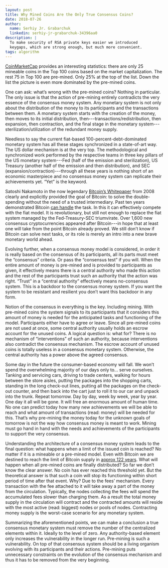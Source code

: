 ```yaml
---
layout: post
title: Why Mined Coins Are the Only True Consensus Coins?
date: 2018-07-26
author:
  name: Serhiy Jr. Grabarchuk
  linkedin: serhiy-jr-grabarchuk-34396aa0
description: |
  To make security of RSA private keys easier we introduced
  keygaps, which are strong enough, but much more convenient.
tags: algorithm
---
```


[CoinMarketCap](https://www.CoinMarketCap.com) provides an interesting statistics:
there are only 25 mineable coins in the Top 100 coins based on
the market capitalization. The rest 75 in Top 100 are
pre-mined. Only 25% at the top of the list. Down the list the
picture is even more dominated by the pre-mined coins.

One can ask: what’s wrong with the pre-mined coins? Nothing in particular.
The only issue is that the action of pre-mining entirely contradicts the very
essence of the consensus money system. Any monetary system is not only about the
distribution of the money to its participants and the transactions between
them. A monetary system starts with the creation of the money, then moves to
its initial distribution, then---transactions/redistribution, then expansion, then
contraction, and the final stage in the monetary system---sterilization/utilization
of the redundant money supply.

<!--more-->

Needless to say the current fiat-based 100-percent-debt-dominated monetary
system has all these stages synchronized in a state-of-art way. The US dollar
mechanism is at the very top. The methodological and synchronized work performed
by the respective teams in three key pillars of the US monetary system---Fed
(half of the emission and sterilization), US Treasury (another half of the
emission and then distribution), and SEC (expansion/contraction)---through all
these years is nothing short of an economic masterpiece and no consensus money
system can replicate their achievements yet. “Yet” is the keyword.

Satoshi Nakamoto in the now legendary [Bitcoin’s Whitepaper](https://bitcoin.org/bitcoin.pdf)
from 2008 clearly and explicitly provided the goal of Bitcoin: to solve the double-spending without
the need of a trusted intermediary. Past ten years demonstrated Bitcoin
[can handle](https://hackernoon.com/types-of-consensus-protocols-used-in-blockchains-6edd20951899)
the task. In this it can effectively compete with the fiat model. It
is revolutionary, but still not enough to replace the fiat system managed by the
Fed-Treasury-SEC triumvirate. Over 1,600 new consensus cryptocurrencies appeared
after Bitcoin---in hope that at least one will take from the point Bitcoin
already proved. We still don’t know if Bitcoin can solve next tasks, or its role
is merely an intro into a new brave monetary world ahead.

Evolving further, when a consensus money model is considered, in order it is
really based on the consensus of its participants, all its parts must meet the
“consensus” criteria. Or pass the “consensus test” if you will. When the entire
amount of money is pre-mined and is provided to participants as given, it
effectively means there is a central authority who made this action and the rest
of the participants trust such an authority that the action was right. “Trust”
in a “central authority” effectively means no-consensus system. This is a
backdoor to the consensus money system. If you want the system to be resistant
and resilient you don’t want this backdoor in any form.

Notion of the consensus in everything is the key. Including mining. With
pre-mined coins the system signals to its participants that it considers this amount
of money is needed for the anticipated tasks and functioning of the model.
Participants either have to agree or leave. Since all pre-mined coins are not
used at once, some central authority usually holds an escrow account for the
unused coins. A logical question is: what for? There is no mechanism of
“interventions” of such an authority, because interventions also contradict the
consensus mechanism. The escrow account of unused coins is totally useless in a
consensus monetary system. Otherwise, the central authority has a power above
the agreed consensus.

Some day in the future the consumer-based economy will fall. We won’t spend the
overwhelming majority of our days only to... serve ourselves. Tanking and
servicing cars, driving to trade centers, walking for hours between the store
aisles, putting the packages into the shopping carts, standing in the long
check-out lines, putting all the packages on the check-out counter, and then
back into the cart just to roll it to our car and unpack into the trunk. Repeat
tomorrow. Day by day, week by week, year by year. One day it all will be gone.
It will free an enormous amount of human time. No one can predict today how many
new achievements we will be able to reach and what amount of transactions (read:
money) will be needed for this. That’s why pre-mining the money today for the
unknown goals of tomorrow is not the way how consensus money is meant to work.
Mining must go hand in hand with the needs and achievements of the participants
to support the very consensus.

Understanding the architecture of a consensus money system leads to the final
question: what happens when a limit of the issued coin is reached? No matter if
it is a mineable or a pre-mined model. Even with Bitcoin we are destined to
reach the limit of Bitcoin supply in [approx 122 years](https://www.investopedia.com/news/only-20-percent-total-bitcoins-remain-be-mined/).
What will happen when all pre-mined coins are finally distributed? So far we don’t know the clear
answer. No coin has ever reached this threshold yet. But the theoretical answer
is that such a coin will stop its functioning within short period of time after
that event. Why? Due to the fees’ mechanism. Every transaction with the fee
attached to it will take away a part of the money from the circulation.
Typically, the nodes collecting the fees will spend the accumulated fees slower
than charging them. As a result the total money supply in the circulation will
contract and the contracted amounts will reside with the most active (read:
biggest) nodes or pools of nodes. Contracting money supply is the worst-case
scenario for any monetary system.

Summarizing the aforementioned points, we can make a conclusion a true consensus
monetary system must remove the number of the centralized elements within it.
Ideally to the level of zero. Any authority-based element only increases the
vulnerability in the longer run. Pre-mining is such a vulnerability. On top of
that consensus system should be a living organism evolving with its participants
and their actions. Pre-mining puts unnecessary constraints on the evolution of
the consensus mechanism and thus it has to be removed from the very beginning.
